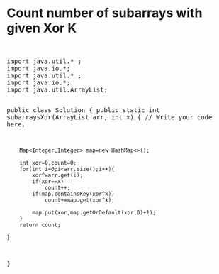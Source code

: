 <h1>	Count number of subarrays with given Xor K</h1>
<br>
<pre>
import java.util.* ;
import java.io.*; 
import java.util.* ;
import java.io.*; 
import java.util.ArrayList;

public class Solution {
	public static int subarraysXor(ArrayList<Integer> arr, int x) {
		// Write your code here.
        
        Map<Integer,Integer> map=new HashMap<>();
        
        int xor=0,count=0;
        for(int i=0;i<arr.size();i++){
            xor^=arr.get(i);
            if(xor==x)
                count++;
            if(map.containsKey(xor^x))
                count+=map.get(xor^x);
            
            map.put(xor,map.getOrDefault(xor,0)+1);
        }
        return count;
        
	}
}
</pre>
